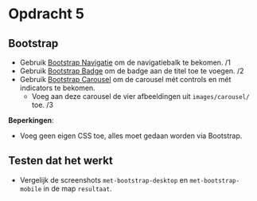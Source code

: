 # Opdracht 5

## Bootstrap

- Gebruik [Bootstrap Navigatie](https://getbootstrap.com/docs/5.0/components/navbar/) om de navigatiebalk te bekomen. /1
- Gebruik [Bootstrap Badge](https://getbootstrap.com/docs/5.0/components/badge/) om de badge aan de titel toe te voegen. /2
- Gebruik [Bootstrap Carousel](https://getbootstrap.com/docs/5.0/components/carousel/#with-indicators) om de carousel mét controls en mét indicators te bekomen.
  - Voeg aan deze carousel de vier afbeeldingen uit `images/carousel/` toe. /3

**Beperkingen**:

- Voeg geen eigen CSS toe, alles moet gedaan worden via Bootstrap.

## Testen dat het werkt

- Vergelijk de screenshots `met-bootstrap-desktop` en `met-bootstrap-mobile` in de map `resultaat`.